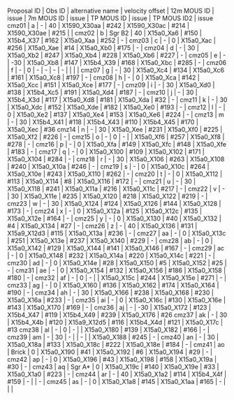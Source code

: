 Proposal ID | Obs ID | alternative name | velocity offset | 12m MOUS ID | issue | 7m MOUS ID | issue | TP MOUS ID | issue | TP MOUS ID2 | issue
cmz01 | a | - | 40 | X1590_X30aa | #242 | X1590_X30ac | #214 | X1590_X30ae | #215 |  | 
cmz02 | b | Sgr B2 | 40 | X15a0_Xa6 | #150 | X15b4_X37 | #162 | X15a0_Xaa | #252 | - | 
cmz03 | c | - | 0 | X15a0_Xac | #256 | X15a0_Xae | #14 | X15a0_Xb0 | #175 | - | 
cmz04 | d | - | 30 | X15a0_Xb2 | #247 | X15a0_Xb4 | #228 | X15a0_Xb6 | #227 | - | 
cmz05 | e | - | -30 | X15a0_Xb8 | #147 | X15b4_X39 | #168 | X15a0_Xbc | #285 | - | 
cmz06 | f | - | 0 | - | - | - | - |  |  |  | 
cmz07 | g | - | 30 | X15a0_Xc4 | #134 | X15a0_Xc6 | #161 | X15a0_Xc8 | #197 | - | 
cmz08 | h | - | 0 | X15a0_Xca | #142 | X15a0_Xcc | #151 | X15a0_Xce | #177 | - | 
cmz09 | i | - | 30 | X15a0_Xd0 | #138 | X15b4_Xc5 | #191 | X15a0_Xd4 | #187 | - | 
cmz10 | j | - | 30 | X15b4_X3d | #117 | X15a0_Xd8 | #181 | X15a0_Xda | #32 | - | 
cmz11 | k | - | 30 | X15a0_Xdc | #152 | X15a0_Xde | #182 | X15a0_Xe0 | #193 | - | 
cmz12 | l | - | 0 | X15a0_Xe2 | #137 | X15a0_Xe4 | #153 | X15a0_Xe6 | #224 | - | 
cmz13 | m | - | 30 | X15b4_X41 | #118 | X15b4_X43 | #110 | X15b4_X45 | #170 | X15a0_Xec | #36
cmz14 | n | - | 30 | X15a0_Xee | #231 | X15a0_Xf0 | #225 | X15a0_Xf2 | #226 | - | 
cmz15 | o | - | 0 | - |  | X15a0_Xf6 | #257 | X15a0_Xf8 | #278 | - | 
cmz16 | p | - | 0 | X15a0_Xfa | #149 | X15a0_Xfc | #148 | X15a0_Xfe | #183 | - | 
cmz17 | q | - | 0 | X15a0_X100 | #109 | X15a0_X102 | #171 | X15a0_X104 | #284 | - | 
cmz18 | r | - | 30 | X15a0_X106 | #263 | X15a0_X108 | #240 | X15a0_X10a | #246 | - | 
cmz19 | s | - | 0 | X15a0_X10c | #264 | X15a0_X10e | #243 | X15a0_X110 | #262 | - | 
cmz20 | t | - | 0 | X15a0_X112 | #113 | X15a0_X114 | #8 | X15a0_X116 | #172 | - | 
cmz21 | u | - | 30 | X15a0_X118 | #241 | X15a0_X11a | #216 | X15a0_X11c | #217 | - | 
cmz22 | v | - | 30 | X15a0_X11e | #235 | X15a0_X120 | #218 | X15a0_X122 | #219 | - | 
cmz23 | w | - | 30 | X15a0_X124 | #124 | X15a0_X126 | #144 | X15a0_X128 | #173 | - | 
cmz24 | x | - | 0 | X15a0_X12a | #125 | X15a0_X12c | #135 | X15a0_X12e | #164 | - | 
cmz25 | y | - | 0 | X15a0_X130 | #40 | X15a0_X132 | #4 | X15a0_X134 | #27 | - | 
cmz26 | z | - | 40 | X15a0_X136 | #131 | X15a9_X12d3 | #115 | X15a0_X13a | #236 | - | 
cmz27 | aa | - | 0 | X15a0_X13c | #251 | X15a0_X13e | #237 | X15a0_X140 | #229 | - | 
cmz28 | ab | - | 0 | X15a0_X142 | #129 | X15a0_X144 | #141 | X15a0_X146 | #167 | - | 
cmz29 | ac | - | 0 | X15a0_X148 | #232 | X15a0_X14a | #220 | X15a0_X14c | #221 | - | 
cmz30 | ad | - | 0 | X15a0_X14e | #28 | X15a0_X150 | #5 | X15a0_X152 | #25 | - | 
cmz31 | ae | - | 0 | X15a0_X154 | #132 | X15a0_X156 | #186 | X15a0_X158 | #180 | - | 
cmz32 | af | - | 0 | - |  | X15a0_X15c | #244 | X15a0_X15e | #271 | - | 
cmz33 | ag | - | 0 | X15a0_X160 | #136 | X15a0_X162 | #174 | X15a0_X164 | #190 | - | 
cmz34 | ah | - | 30 | X15a0_X166 | #238 | X15a0_X168 | #230 | X15a0_X16a | #233 | - | 
cmz35 | ai | - | 0 | X15a0_X16c | #130 | X15a0_X16e | #143 | X15a0_X170 | #169 | - | 
cmz36 | aj | - | -30 | X15a0_X172 | #123 | X15b4_X47 | #119 | X15b4_X49 | #239 | X15a0_X176 | #26
cmz37 | ak | - | 30 | X15b4_X4b | #120 | X15a9_X12d5 | #116 | X15b4_X4d | #121 | X15a0_X17c | #13
cmz38 | al | - | 0 | - |  | X15a0_X180 | #139 | X15a0_X182 | #166 | - | 
cmz39 | am | - | 30 | - |  | - |  | X15a0_X188 | #245 | - | 
cmz40 | an | - | 30 | X15a0_X18a | #133 | X15a0_X18c | #222 | X15a0_X18e | #184 | - | 
cmz41 | ao | Brick | 0 | X15a0_X190 | #41 | X15a0_X192 | #6 | X15a0_X194 | #29 | - | 
cmz42 | ap | - | 0 | X15a0_X196 | #43 | X15a0_X198 | #158 | X15a0_X19a | #30 | - | 
cmz43 | aq | Sgr A* | 0 | X15a0_X19c | #140 | X15a0_X19e | #33 | X15a0_X1a0 | #223 | - | 
cmz44 | ar | - | 40 | X15a0_X1a2 | #114 | X15b4_X4f | #159 | - |  | - | 
cmz45 | as | - | 0 | X15a0_X1a8 | #145 | X15a0_X1aa | #165 | - |  |  | 

